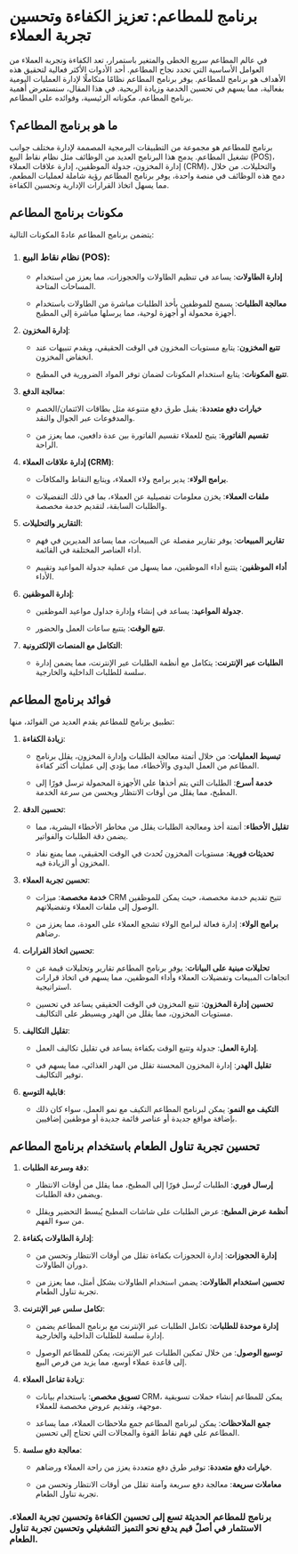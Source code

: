 # **برنامج للمطاعم: تعزيز الكفاءة وتحسين تجربة العملاء**

في عالم المطاعم سريع الخطى والمتغير باستمرار، تعد الكفاءة وتجربة العملاء من العوامل الأساسية التي تحدد نجاح المطاعم. أحد الأدوات الأكثر فعالية لتحقيق هذه الأهداف هو برنامج للمطاعم. يوفر برنامج المطاعم نظامًا متكاملًا لإدارة العمليات اليومية بفعالية، مما يسهم في تحسين الخدمة وزيادة الربحية. في هذا المقال، سنستعرض أهمية برنامج المطاعم، مكوناته الرئيسية، وفوائده على المطاعم.

## **ما هو برنامج المطاعم؟**

برنامج للمطاعم هو مجموعة من التطبيقات البرمجية المصممة لإدارة مختلف جوانب تشغيل المطاعم. يدمج هذا البرنامج العديد من الوظائف مثل نظام نقاط البيع (POS)، إدارة المخزون، جدولة الموظفين، إدارة علاقات العملاء (CRM)، والتحليلات. من خلال دمج هذه الوظائف في منصة واحدة، يوفر برنامج المطاعم رؤية شاملة لعمليات المطعم، مما يسهل اتخاذ القرارات الإدارية وتحسين الكفاءة.

## **مكونات برنامج المطاعم**

يتضمن برنامج المطاعم عادةً المكونات التالية:

1. ### نظام نقاط البيع (POS):

   - **إدارة الطاولات**: يساعد في تنظيم الطاولات والحجوزات، مما يعزز من استخدام المساحات المتاحة.

   - **معالجة الطلبات**: يسمح للموظفين بأخذ الطلبات مباشرة من الطاولات باستخدام أجهزة محمولة أو أجهزة لوحية، مما يرسلها مباشرة إلى المطبخ.

2. **إدارة المخزون**:

   - **تتبع المخزون**: يتابع مستويات المخزون في الوقت الحقيقي، ويقدم تنبيهات عند انخفاض المخزون.

   - **تتبع المكونات**: يتابع استخدام المكونات لضمان توفر المواد الضرورية في المطبخ.

3. **معالجة الدفع**:

   - **خيارات دفع متعددة**: يقبل طرق دفع متنوعة مثل بطاقات الائتمان/الخصم والمدفوعات عبر الجوال والنقد.

   - **تقسيم الفاتورة**: يتيح للعملاء تقسيم الفاتورة بين عدة دافعين، مما يعزز من الراحة.

4. **إدارة علاقات العملاء (CRM)**:

   - **برامج الولاء**: يدير برامج ولاء العملاء، ويتابع النقاط والمكافآت.

   - **ملفات العملاء**: يخزن معلومات تفصيلية عن العملاء، بما في ذلك التفضيلات والطلبات السابقة، لتقديم خدمة مخصصة.

5. **التقارير والتحليلات**:

   - **تقارير المبيعات**: يوفر تقارير مفصلة عن المبيعات، مما يساعد المديرين في فهم أداء العناصر المختلفة في القائمة.

   - **أداء الموظفين**: يتتبع أداء الموظفين، مما يسهل من عملية جدولة المواعيد وتقييم الأداء.

6. **إدارة الموظفين**:

   - **جدولة المواعيد**: يساعد في إنشاء وإدارة جداول مواعيد الموظفين.

   - **تتبع الوقت**: يتتبع ساعات العمل والحضور.

7. **التكامل مع المنصات الإلكترونية**:

   - **الطلبات عبر الإنترنت**: يتكامل مع أنظمة الطلبات عبر الإنترنت، مما يضمن إدارة سلسة للطلبات الداخلية والخارجية.

## **فوائد برنامج المطاعم**

تطبيق برنامج للمطاعم يقدم العديد من الفوائد، منها:

1. **زيادة الكفاءة**:

   - **تبسيط العمليات**: من خلال أتمتة معالجة الطلبات وإدارة المخزون، يقلل برنامج المطاعم من العمل اليدوي والأخطاء، مما يؤدي إلى عمليات أكثر كفاءة.

   - **خدمة أسرع**: الطلبات التي يتم أخذها على الأجهزة المحمولة ترسل فورًا إلى المطبخ، مما يقلل من أوقات الانتظار ويحسن من سرعة الخدمة.

2. **تحسين الدقة**:

   - **تقليل الأخطاء**: أتمتة أخذ ومعالجة الطلبات يقلل من مخاطر الأخطاء البشرية، مما يضمن دقة الطلبات والفواتير.

   - **تحديثات فورية**: مستويات المخزون تُحدث في الوقت الحقيقي، مما يمنع نفاد المخزون أو الزيادة فيه.

3. **تحسين تجربة العملاء**:

   - **خدمة مخصصة**: ميزات CRM تتيح تقديم خدمة مخصصة، حيث يمكن للموظفين الوصول إلى ملفات العملاء وتفضيلاتهم.

   - **برامج الولاء**: إدارة فعالة لبرامج الولاء تشجع العملاء على العودة، مما يعزز من رضاهم.

4. **تحسين اتخاذ القرارات**:

   - **تحليلات مبنية على البيانات**: يوفر برنامج المطاعم تقارير وتحليلات قيمة عن اتجاهات المبيعات وتفضيلات العملاء وأداء الموظفين، مما يسهم في اتخاذ قرارات استراتيجية.

   - **تحسين إدارة المخزون**: تتبع المخزون في الوقت الحقيقي يساعد في تحسين مستويات المخزون، مما يقلل من الهدر ويسيطر على التكاليف.

5. **تقليل التكاليف**:

   - **إدارة العمل**: جدولة وتتبع الوقت بكفاءة يساعد في تقليل تكاليف العمل.

   - **تقليل الهدر**: إدارة المخزون المحسنة تقلل من الهدر الغذائي، مما يسهم في توفير التكاليف.

6. **قابلية التوسع**:

   - **التكيف مع النمو**: يمكن لبرنامج المطاعم التكيف مع نمو العمل، سواء كان ذلك بإضافة مواقع جديدة أو عناصر قائمة جديدة أو موظفين إضافيين.

## **تحسين تجربة تناول الطعام باستخدام برنامج المطاعم**

1. **دقة وسرعة الطلبات**:

   - **إرسال فوري**: الطلبات تُرسل فورًا إلى المطبخ، مما يقلل من أوقات الانتظار ويضمن دقة الطلبات.

   - **أنظمة عرض المطبخ**: عرض الطلبات على شاشات المطبخ يُبسط التحضير ويقلل من سوء الفهم.

2. **إدارة الطاولات بكفاءة**:

   - **إدارة الحجوزات**: إدارة الحجوزات بكفاءة تقلل من أوقات الانتظار وتحسن من دوران الطاولات.

   - **تحسين استخدام الطاولات**: يضمن استخدام الطاولات بشكل أمثل، مما يعزز من تجربة تناول الطعام.

3. **تكامل سلس عبر الإنترنت**:

   - **إدارة موحدة للطلبات**: تكامل الطلبات عبر الإنترنت مع برنامج المطاعم يضمن إدارة سلسة للطلبات الداخلية والخارجية.

   - **توسيع الوصول**: من خلال تمكين الطلبات عبر الإنترنت، يمكن للمطاعم الوصول إلى قاعدة عملاء أوسع، مما يزيد من فرص البيع.

4. **زيادة تفاعل العملاء**:

   - **تسويق مخصص**: باستخدام بيانات CRM، يمكن للمطاعم إنشاء حملات تسويقية موجهة، وتقديم عروض مخصصة للعملاء.

   - **جمع الملاحظات**: يمكن لبرنامج المطاعم جمع ملاحظات العملاء، مما يساعد المطاعم على فهم نقاط القوة والمجالات التي تحتاج إلى تحسين.

5. **معالجة دفع سلسة**:

   - **خيارات دفع متعددة**: توفير طرق دفع متعددة يعزز من راحة العملاء ورضاهم.

   - **معاملات سريعة**: معالجة دفع سريعة وآمنة تقلل من أوقات الانتظار وتحسن من تجربة تناول الطعام.

### برنامج للمطاعم الحديثة تسع إلى تحسين الكفاءة وتحسين تجربة العملاء. الاستثمار في أصلً قيم يدفع نحو التميز التشغيلي وتحسين تجربة تناول الطعام.
